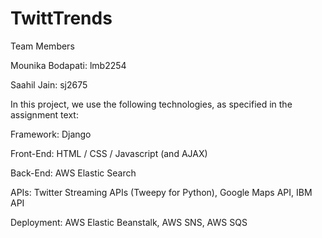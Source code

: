 # TwittTrends

Team Members

  Mounika Bodapati: lmb2254

  Saahil Jain: sj2675

In this project, we use the following technologies, as specified in the assignment text:

  Framework: Django

  Front-End: HTML / CSS / Javascript (and AJAX)

  Back-End: AWS Elastic Search

  APIs: Twitter Streaming APIs (Tweepy for Python), Google Maps API, IBM API

  Deployment: AWS Elastic Beanstalk, AWS SNS, AWS SQS
